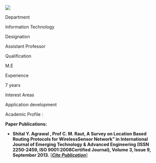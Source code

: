 [![](/sites/default/files/styles/faculty_images/public/2022-06/Shital1.png?itok=Zr6SQI8M)](/sites/default/files/2022-06/Shital1.png)

Department

Information Technology

Designation

Assistant Professor

Qualification

M.E

Experience

7 years

Interest Areas

Application development

Academic Profile :

**Paper Publications:**

* **Shital Y. Agrawal , Prof C. M. Raut, A Survey on Location Based Routing Protocols for WirelessSensor Network” in International Journal of Emerging Technology & Advanced Engineering (ISSN 2250-2459, ISO 9001:2008Certified Journal), Volume 3, Issue 9, September 2013.** [[***Cite Publication***]](https://citeseerx.ist.psu.edu/viewdoc/summary?doi=10.1.1.406.6935)